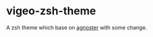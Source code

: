 # vigeo-zsh-theme
A zsh theme which base on [agnoster](https://github.com/agnoster/agnoster-zsh-theme) with some change.
